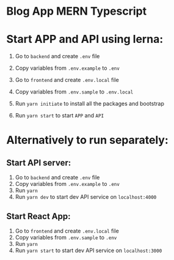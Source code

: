 # Blog App MERN Typescript

# Start APP and API using lerna:
1. Go to `backend` and create `.env` file
2. Copy variables from `.env.example` to `.env`

3. Go to `frontend` and create `.env.local` file
4. Copy variables from `.env.sample` to `.env.local`

5. Run `yarn initiate` to install all the packages and bootstrap
6. Run `yarn start` to start `APP` and `API`

# Alternatively to run separately: 

## Start API server:
1. Go to `backend` and create `.env` file
2. Copy variables from `.env.example` to `.env`
3. Run `yarn` 
4. Run `yarn dev` to start dev API service on `localhost:4000`



## Start React App:
1. Go to `frontend` and create `.env.local` file
2. Copy variables from `.env.sample` to `.env`
3. Run `yarn` 
4. Run `yarn start` to start dev API service on `localhost:3000`



